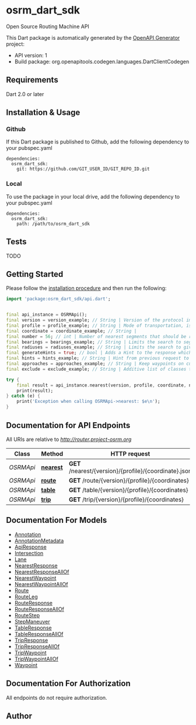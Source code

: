 # osrm_dart_sdk
Open Source Routing Machine API

This Dart package is automatically generated by the [OpenAPI Generator](https://openapi-generator.tech) project:

- API version: 1
- Build package: org.openapitools.codegen.languages.DartClientCodegen

## Requirements

Dart 2.0 or later

## Installation & Usage

### Github
If this Dart package is published to Github, add the following dependency to your pubspec.yaml
```
dependencies:
  osrm_dart_sdk:
    git: https://github.com/GIT_USER_ID/GIT_REPO_ID.git
```

### Local
To use the package in your local drive, add the following dependency to your pubspec.yaml
```
dependencies:
  osrm_dart_sdk:
    path: /path/to/osrm_dart_sdk
```

## Tests

TODO

## Getting Started

Please follow the [installation procedure](#installation--usage) and then run the following:

```dart
import 'package:osrm_dart_sdk/api.dart';


final api_instance = OSRMApi();
final version = version_example; // String | Version of the protocol implemented by the service. v1 for all OSRM 5.x installations
final profile = profile_example; // String | Mode of transportation, is determined statically by the Lua profile that is used to prepare the data using osrm-extract. Typically car, bike or foot if using one of the supplied profiles.
final coordinate = coordinate_example; // String | 
final number = 56; // int | Number of nearest segments that should be returned.
final bearings = bearings_example; // String | Limits the search to segments with given bearing in degrees towards true north in clockwise direction.
final radiuses = radiuses_example; // String | Limits the search to given radius in meters.
final generateHints = true; // bool | Adds a Hint to the response which can be used in subsequent requests, see hints parameter.
final hints = hints_example; // String | Hint from previous request to derive position in street network.
final approaches = approaches_example; // String | Keep waypoints on curb side.
final exclude = exclude_example; // String | Additive list of classes to avoid, order does not matter.

try {
    final result = api_instance.nearest(version, profile, coordinate, number, bearings, radiuses, generateHints, hints, approaches, exclude);
    print(result);
} catch (e) {
    print('Exception when calling OSRMApi->nearest: $e\n');
}

```

## Documentation for API Endpoints

All URIs are relative to *http://router.project-osrm.org*

Class | Method | HTTP request | Description
------------ | ------------- | ------------- | -------------
*OSRMApi* | [**nearest**](doc\/OSRMApi.md#nearest) | **GET** /nearest/{version}/{profile}/{coordinate}.json | 
*OSRMApi* | [**route**](doc\/OSRMApi.md#route) | **GET** /route/{version}/{profile}/{coordinates} | 
*OSRMApi* | [**table**](doc\/OSRMApi.md#table) | **GET** /table/{version}/{profile}/{coordinates} | 
*OSRMApi* | [**trip**](doc\/OSRMApi.md#trip) | **GET** /trip/{version}/{profile}/{coordinates} | 


## Documentation For Models

 - [Annotation](doc\/Annotation.md)
 - [AnnotationMetadata](doc\/AnnotationMetadata.md)
 - [ApiResponse](doc\/ApiResponse.md)
 - [Intersection](doc\/Intersection.md)
 - [Lane](doc\/Lane.md)
 - [NearestResponse](doc\/NearestResponse.md)
 - [NearestResponseAllOf](doc\/NearestResponseAllOf.md)
 - [NearestWaypoint](doc\/NearestWaypoint.md)
 - [NearestWaypointAllOf](doc\/NearestWaypointAllOf.md)
 - [Route](doc\/Route.md)
 - [RouteLeg](doc\/RouteLeg.md)
 - [RouteResponse](doc\/RouteResponse.md)
 - [RouteResponseAllOf](doc\/RouteResponseAllOf.md)
 - [RouteStep](doc\/RouteStep.md)
 - [StepManeuver](doc\/StepManeuver.md)
 - [TableResponse](doc\/TableResponse.md)
 - [TableResponseAllOf](doc\/TableResponseAllOf.md)
 - [TripResponse](doc\/TripResponse.md)
 - [TripResponseAllOf](doc\/TripResponseAllOf.md)
 - [TripWaypoint](doc\/TripWaypoint.md)
 - [TripWaypointAllOf](doc\/TripWaypointAllOf.md)
 - [Waypoint](doc\/Waypoint.md)


## Documentation For Authorization

 All endpoints do not require authorization.


## Author




